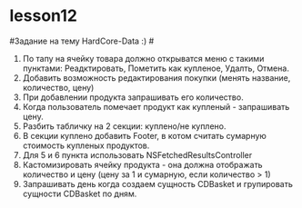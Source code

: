 # lesson12

#Задание на тему HardCore-Data :) #
1. По тапу на ячейку товара должно открыватся меню с такими пунктами: Реадктировать, Пометить как купленое, Удалть, Отмена.
2. Добавить возможность редактирования покупки (менять название, количество, цену)
3. При добавлении продукта запрашивать его количество.
4. Когда пользователь помечает продукт как купленый - запрашивать цену.
5. Разбить табличку на 2 секции: куплено/не куплено.
6. В секции куплено добавить Footer, в котом считать сумарную стоимость купленых продуктов.
7. Для 5 и 6 пункта использовать NSFetchedResultsController
8. Кастомизировать ячейку продукта - она должна отображать количество и цену (цену за 1 и сумарную, если количество > 1)
9. Запрашивать день когда создаем сущность CDBasket и групировать сущности CDBasket по дням.
